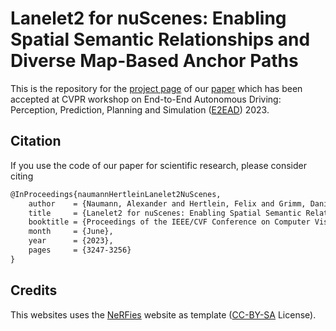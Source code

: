 # Lanelet2 for nuScenes: Enabling Spatial Semantic Relationships and Diverse Map-Based Anchor Paths

This is the repository for the [project page](https://felixhertlein.github.io/lanelet4nuscenes) of
our [paper](https://openaccess.thecvf.com/content/CVPR2023W/E2EAD/html/Naumann_Lanelet2_for_nuScenes_Enabling_Spatial_Semantic_Relationships_and_Diverse_Map-Based_CVPRW_2023_paper.html) which has been accepted at CVPR workshop on End-to-End Autonomous Driving: Perception, Prediction, Planning and Simulation ([E2EAD](https://e2ead.github.io/2023.html)) 2023.

## Citation

If you use the code of our paper for scientific research, please consider citing

```latex
@InProceedings{naumannHertleinLanelet2NuScenes,
    author    = {Naumann, Alexander and Hertlein, Felix and Grimm, Daniel and Zipfl, Maximilian and Thoma, Steffen and Rettinger, Achim and Halilaj, Lavdim and Luettin, Juergen and Schmid, Stefan and Caesar, Holger},
    title     = {Lanelet2 for nuScenes: Enabling Spatial Semantic Relationships and Diverse Map-Based Anchor Paths},
    booktitle = {Proceedings of the IEEE/CVF Conference on Computer Vision and Pattern Recognition (CVPR) Workshops},
    month     = {June},
    year      = {2023},
    pages     = {3247-3256}
}
```

## Credits

This websites uses the [NeRFies](https://nerfies.github.io) website as template ([CC-BY-SA](http://creativecommons.org/licenses/by-sa/4.0/) License).

